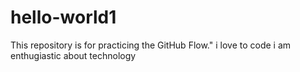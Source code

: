 # hello-world1
This repository is for practicing the GitHub Flow."
i love to code
i am enthugiastic about technology
